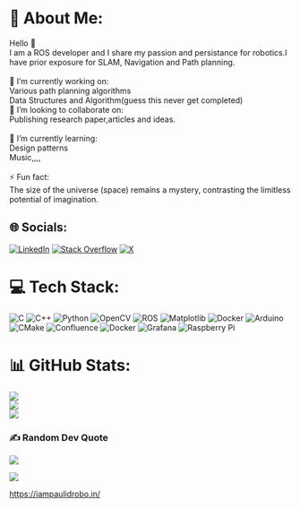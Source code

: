 # 💫 About Me:
Hello 👋<br>I am a ROS developer and I share my passion and persistance for robotics.I have prior exposure for SLAM, Navigation and Path planning.<br><br>🔭 I’m currently working on:<br>    Various path planning algorithms <br>    Data Structures and Algorithm(guess this never get completed)<br>👯 I’m looking to collaborate on:<br>    Publishing research paper,articles and ideas.<br><br>🌱 I’m currently learning:<br>    Design patterns<br>    Music,,,,<br><br>⚡ Fun fact:<br>The size of the universe (space) remains a mystery, contrasting the limitless potential of imagination.


## 🌐 Socials:
[![LinkedIn](https://img.shields.io/badge/LinkedIn-%230077B5.svg?logo=linkedin&logoColor=white)](https://linkedin.com/in/https://www.linkedin.com/in/iampaulidrobo/) [![Stack Overflow](https://img.shields.io/badge/-Stackoverflow-FE7A16?logo=stack-overflow&logoColor=white)](https://stackoverflow.com/users/13278819/piyush-tailor) [![X](https://img.shields.io/badge/X-black.svg?logo=X&logoColor=white)](https://x.com/https://twitter.com/PauliSiryoth) 

# 💻 Tech Stack:
![C](https://img.shields.io/badge/c-%2300599C.svg?style=for-the-badge&logo=c&logoColor=white) ![C++](https://img.shields.io/badge/c++-%2300599C.svg?style=for-the-badge&logo=c%2B%2B&logoColor=white) ![Python](https://img.shields.io/badge/python-3670A0?style=for-the-badge&logo=python&logoColor=ffdd54) ![OpenCV](https://img.shields.io/badge/opencv-%23white.svg?style=for-the-badge&logo=opencv&logoColor=white) ![ROS](https://img.shields.io/badge/ros-%230A0FF9.svg?style=for-the-badge&logo=ros&logoColor=white) ![Matplotlib](https://img.shields.io/badge/Matplotlib-%23ffffff.svg?style=for-the-badge&logo=Matplotlib&logoColor=black) ![Docker](https://img.shields.io/badge/docker-%230db7ed.svg?style=for-the-badge&logo=docker&logoColor=white) ![Arduino](https://img.shields.io/badge/-Arduino-00979D?style=for-the-badge&logo=Arduino&logoColor=white) ![CMake](https://img.shields.io/badge/CMake-%23008FBA.svg?style=for-the-badge&logo=cmake&logoColor=white) ![Confluence](https://img.shields.io/badge/confluence-%23172BF4.svg?style=for-the-badge&logo=confluence&logoColor=white) ![Docker](https://img.shields.io/badge/docker-%230db7ed.svg?style=for-the-badge&logo=docker&logoColor=white) ![Grafana](https://img.shields.io/badge/grafana-%23F46800.svg?style=for-the-badge&logo=grafana&logoColor=white) ![Raspberry Pi](https://img.shields.io/badge/-RaspberryPi-C51A4A?style=for-the-badge&logo=Raspberry-Pi)
# 📊 GitHub Stats:
![](https://github-readme-stats.vercel.app/api?username=iampaulidrobo&theme=algolia&hide_border=false&include_all_commits=true&count_private=true)<br/>
![](https://github-readme-streak-stats.herokuapp.com/?user=iampaulidrobo&theme=algolia&hide_border=false)<br/>
![](https://github-readme-stats.vercel.app/api/top-langs/?username=iampaulidrobo&theme=algolia&hide_border=false&include_all_commits=true&count_private=true&layout=compact)

### ✍️ Random Dev Quote
![](https://quotes-github-readme.vercel.app/api?type=horizontal&theme=radical)




[![](https://visitcount.itsvg.in/api?id=iampaulidrobo&icon=0&color=0)](https://visitcount.itsvg.in)

<!-- Proudly created with GPRM ( https://gprm.itsvg.in ) -->

https://iampaulidrobo.in/
